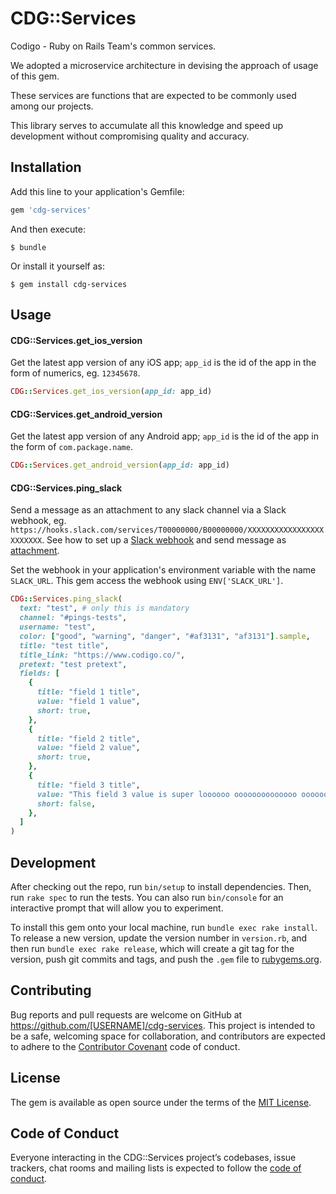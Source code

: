 # CDG::Services

Codigo - Ruby on Rails Team's common services.

We adopted a microservice architecture in devising the approach of usage of this gem.

These services are functions that are expected to be commonly used among our projects.

This library serves to accumulate all this knowledge and speed up development without compromising quality and accuracy.

## Installation

Add this line to your application's Gemfile:

```ruby
gem 'cdg-services'
```

And then execute:

    $ bundle

Or install it yourself as:

    $ gem install cdg-services

## Usage

#### CDG::Services.get_ios_version

Get the latest app version of any iOS app; `app_id` is the id of the app in the form of numerics, eg. `12345678`.
```ruby
CDG::Services.get_ios_version(app_id: app_id)
```
#### CDG::Services.get_android_version

Get the latest app version of any Android app; `app_id` is the id of the app in the form of `com.package.name`.
```ruby
CDG::Services.get_android_version(app_id: app_id)
```

#### CDG::Services.ping_slack

Send a message as an attachment to any slack channel via a Slack webhook, eg. `https://hooks.slack.com/services/T00000000/B00000000/XXXXXXXXXXXXXXXXXXXXXXXX`. See how to set up a [Slack webhook](https://api.slack.com/incoming-webhooks) and send message as [attachment](https://api.slack.com/docs/message-attachments).

Set the webhook in your application's environment variable with the name `SLACK_URL`. This gem access the webhook using `ENV['SLACK_URL']`.
```ruby
CDG::Services.ping_slack(
  text: "test", # only this is mandatory
  channel: "#pings-tests",
  username: "test",
  color: ["good", "warning", "danger", "#af3131", "af3131"].sample,
  title: "test title",
  title_link: "https://www.codigo.co/",
  pretext: "test pretext",
  fields: [
    {
      title: "field 1 title",
      value: "field 1 value",
      short: true,
    },
    {
      title: "field 2 title",
      value: "field 2 value",
      short: true,
    },
    {
      title: "field 3 title",
      value: "This field 3 value is super loooooo oooooooooooooo ooooooooooooooo oooooooooooooong",
      short: false,
    },
  ]
)
```

## Development

After checking out the repo, run `bin/setup` to install dependencies. Then, run `rake spec` to run the tests. You can also run `bin/console` for an interactive prompt that will allow you to experiment.

To install this gem onto your local machine, run `bundle exec rake install`. To release a new version, update the version number in `version.rb`, and then run `bundle exec rake release`, which will create a git tag for the version, push git commits and tags, and push the `.gem` file to [rubygems.org](https://rubygems.org).

## Contributing

Bug reports and pull requests are welcome on GitHub at https://github.com/[USERNAME]/cdg-services. This project is intended to be a safe, welcoming space for collaboration, and contributors are expected to adhere to the [Contributor Covenant](http://contributor-covenant.org) code of conduct.

## License

The gem is available as open source under the terms of the [MIT License](http://opensource.org/licenses/MIT).

## Code of Conduct

Everyone interacting in the CDG::Services project’s codebases, issue trackers, chat rooms and mailing lists is expected to follow the [code of conduct](https://github.com/[USERNAME]/cdg-services/blob/master/CODE_OF_CONDUCT.md).
